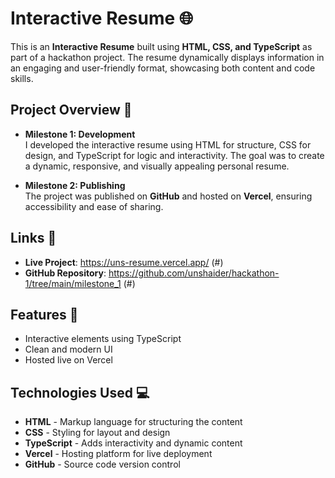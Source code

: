 # Interactive Resume 🌐

This is an **Interactive Resume** built using **HTML, CSS, and TypeScript** as part of a hackathon project. The resume dynamically displays information in an engaging and user-friendly format, showcasing both content and code skills.

## Project Overview 🎯

- **Milestone 1: Development**  
  I developed the interactive resume using HTML for structure, CSS for design, and TypeScript for logic and interactivity. The goal was to create a dynamic, responsive, and visually appealing personal resume.

- **Milestone 2: Publishing**  
  The project was published on **GitHub** and hosted on **Vercel**, ensuring accessibility and ease of sharing.

## Links 🔗

- **Live Project**: https://uns-resume.vercel.app/ (#)
- **GitHub Repository**: https://github.com/unshaider/hackathon-1/tree/main/milestone_1 (#)

## Features 🚀

- Interactive elements using TypeScript  
- Clean and modern UI  
- Hosted live on Vercel

## Technologies Used 💻

- **HTML** - Markup language for structuring the content  
- **CSS** - Styling for layout and design  
- **TypeScript** - Adds interactivity and dynamic content  
- **Vercel** - Hosting platform for live deployment  
- **GitHub** - Source code version control